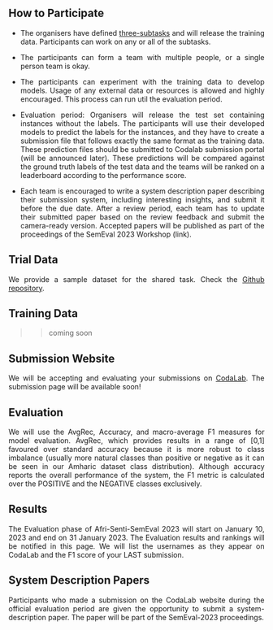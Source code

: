 ## **How to Participate**


- The organisers have defined [three-subtasks](https://afrisenti-semeval.github.io/#:~:text=Task%20A%3A%20Monolingual%20Sentiment%20Classification%3A%20Given,target%20languages%20is%20positive%2C%20negative%2C%20or%20neutral.) 
and will release the training data. Participants can work on any or all of the subtasks.

- The participants can form a team with multiple people, or a single person team is okay.

- The participants can experiment with the training data to develop models. Usage of any external data or resources is allowed and highly encouraged. This process can run util the evaluation period.

- Evaluation period: Organisers will release the test set containing instances without the labels. The participants will use their developed models to predict the labels for the instances, and they have to create a submission file that follows exactly the same format as the training data. These prediction files should be submitted to Codalab submission portal (will be announced later). These predictions will be compared against the ground truth labels of the test data and the teams will be ranked on a leaderboard according to the performance score.

- Each team is encouraged to write a system description paper describing their submission system, including interesting insights, and submit it before the due date. After a review period, each team has to update their submitted paper based on the review feedback and submit the camera-ready version. Accepted papers will be published as part of the proceedings of the SemEval 2023 Workshop (link).

## **Trial Data**

We provide a sample dataset for the shared task. Check the [Github repository](https://github.com/afrisenti-semeval/afrisent-semeval-dataset).

## **Training Data**

>> coming soon 


## **Submission Website**

We will be accepting and evaluating your submissions on [CodaLab](https://codalab.lisn.upsaclay.fr). The submission page will be available soon!


## **Evaluation**

We will use the AvgRec, Accuracy, and macro-average F1 measures for model evaluation. AvgRec, which provides results in a range of [0,1] favoured over standard accuracy because it is more robust to class imbalance (usually more natural classes than positive or negative as it can be seen in our Amharic dataset class distribution). Although accuracy reports the overall performance of the system, the F1 metric is calculated over the POSITIVE and the NEGATIVE classes exclusively.


## **Results**

The Evaluation phase of Afri-Senti-SemEval 2023 will start on January 10, 2023 and end on 31 January 2023. The Evaluation results and rankings will be notified in this page. We will list the usernames as they appear on CodaLab and the F1 score of your LAST submission. 

## **System Description Papers**

Participants who made a submission on the CodaLab website during the official evaluation period are given the opportunity to submit a system-description paper. The paper will be part of the SemEval-2023 proceedings. 



<style>
body {
text-align: justify}
</style>

